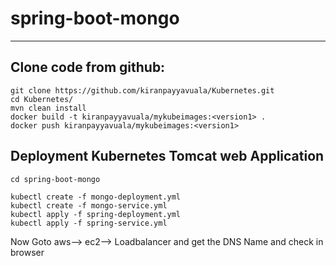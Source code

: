 # spring-boot-mongo
-------------------

Clone code from github:
-------
    git clone https://github.com/kiranpayyavuala/Kubernetes.git
    cd Kubernetes/
    mvn clean install
    docker build -t kiranpayyavuala/mykubeimages:<version1> .
    docker push kiranpayyavuala/mykubeimages:<version1>
    
Deployment Kubernetes Tomcat web Application
------
    cd spring-boot-mongo

    kubectl create -f mongo-deployment.yml
    kubectl create -f mongo-service.yml
    kubectl apply -f spring-deployment.yml
    kubectl apply -f spring-service.yml
    
    
Now Goto aws--> ec2--> Loadbalancer and get the DNS Name and check in browser 
